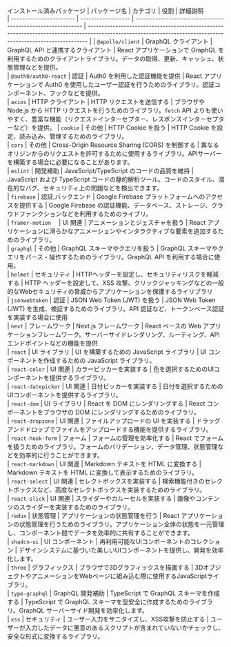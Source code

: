 
インストール済みパッケージ
| パッケージ名             | カテゴリ            | 役割                                                        | 詳細説明                                                                                                                                                  
| ----------------------- | ------------------ | ----------------------------------------------------------- | ------------------------------------------------------------------------------------------------------------------------------------------------------------ |
| `@apollo/client`       | GraphQL クライアント  | GraphQL API と連携するクライアント                          | React アプリケーションで GraphQL を利用するためのクライアントライブラリ。データの取得、更新、キャッシュ、状態管理などを提供。                             
| `@auth0/auth0-react`    | 認証               | Auth0 を利用した認証機能を提供                              | React アプリケーションで Auth0 を使用したユーザー認証を行うためのライブラリ。認証コンポーネント、フックなどを提供。                                                 
| `axios`                | HTTP クライアント    | HTTP リクエストを送信する                               | ブラウザや Node.js から HTTP リクエストを行うためのライブラリ。`fetch` API よりも使いやすく、豊富な機能（リクエストインターセプター、レスポンスインターセプターなど）を提供。 
| `cookie`               | その他              | HTTP Cookie を扱う                                           | HTTP Cookie を設定、読み込み、管理するためのライブラリ。                                                                                                    
| `cors`                 | その他              | Cross-Origin Resource Sharing (CORS) を制御する           | 異なるオリジンからのリクエストを許可するために使用するライブラリ。APIサーバーを構築する場合に必要になることがあります。                                                
| `eslint`               | 開発補助            | JavaScript/TypeScript のコードの品質を維持                   | JavaScript および TypeScript コードの静的解析ツール。コードのスタイル、潜在的なバグ、セキュリティ上の問題などを検出できます。                                       
| `firebase`             | 認証,バックエンド    | Google Firebase プラットフォームへのアクセスを提供する     | Google Firebase の認証機能、データベース、ストレージ、クラウドファンクションなどを利用するためのライブリ。                                                          
| `framer-motion`       　| UI 関連             | アニメーションとジェスチャを扱う                             | React アプリケーションに滑らかなアニメーションやインタラクティブな要素を追加するためのライブラリ。                                                             
| `graphql`              | その他              | GraphQL スキーマやクエリを扱う                              | GraphQL スキーマやクエリをパース・操作するためのライブラリ。GraphQL API を利用する場合に使用。                                                                 
| `helmet`               | セキュリティ          | HTTPヘッダーを設定し、セキュリティリスクを軽減する        | HTTP ヘッダーを設定して、XSS 攻撃、クリックジャッキングなどの一般的なWebセキュリティの脅威からアプリケーションを保護するライリブラリ                                       
| `jsonwebtoken`         | 認証               | JSON Web Token (JWT) を扱う                                 | JSON Web Token (JWT) を生成、検証するためのライブラリ。API 認証など、トークンベース認証を実装する場合に使用                                                      
| `next`                 | フレームワーク        | Next.js フレームワーク                                    | React ベースの Web アプリケーションフレームワーク。サーバーサイドレンダリング、ルーティング、API エンドポイントなどの機能を提供                                        
| `react`                | UI ライブラリ        | UI を構築するための JavaScript ライブラリ                      | UI コンポーネントを作成するための JavaScript ライブラリ。                                                                                                    
| `react-color`          | UI 関連             | カラーピッカーを実装する                                    | 色を選択するためのUIコンポーネントを提供するライブラリ。                                                                                                   
| `react-datepicker`     | UI 関連             | 日付ピッカーを実装する                                    | 日付を選択するためのUIコンポーネントを提供するライブラリ。                                                                                               
| `react-dom`            | UI ライブラリ        | React を DOM にレンダリングする                              | React コンポーネントをブラウザの DOM にレンダリングするためのライブラリ。                                                                                         
| `react-dropzone`      | UI 関連             | ファイルアップロードの UI を実装する                            | ドラッグアンドドロップでファイルをアップロードする機能を提供するライブラリ。                                                                                  
| `react-hook-form`     | フォーム            | フォームの管理を効率化する                                  | React でフォームを扱うためのライブラリ。フォームのバリデーション、データ管理、状態管理などを効率的に行うことができます。                                          
| `react-markdown`      | UI 関連             | Markdown テキストを HTML に変換する                            | Markdown テキストを HTML に変換して表示するためのライブラリ。                                                                                                  
| `react-select`         | UI 関連             | セレクトボックスを実装する                                  | 検索機能付きのセレクトボックスなど、高度なセレクトボックスを実装するためのライブラリ。                                                                               
| `react-slick`          | UI 関連             | スライダーやカルーセルを実装する                             | 画像やコンテンツのスライダーを実装するためのライブラリ。                                                                                                          
| `redux`                | 状態管理            | アプリケーションの状態管理を行う                             | React アプリケーションの状態管理を行うためのライブラリ。アプリケーション全体の状態を一元管理し、コンポーネント間でデータを効率的に共有することができます。                 
| `shadcn-ui`           | UI コンポーネント    | 再利用可能なUIコンポーネントのコレクション                     | デザインシステムに基づいた美しいUIコンポーネントを提供し、開発を効率化します。                                                                                     
| `three`               | グラフィックス       | ブラウザで3Dグラフィックスを描画する                         | 3DオブジェクトやアニメーションをWebページに組み込む際に使用するJavaScriptライブラリ。                                                                               
| `type-graphql`        | GraphQL 開発補助        | TypeScript で GraphQL スキーマを作成する                     | TypeScript で GraphQL スキーマを型安全に作成するためのライブラリ。GraphQL サーバーサイド開発を効率化します。                                                    
| `xss`                  | セキュリティ          | ユーザー入力をサニタイズし、XSS攻撃を防止する                  | ユーザーが入力したデータに悪意のあるスクリプトが含まれていないかチェックし、安全な形式に変換するライブラリ。                                                        

